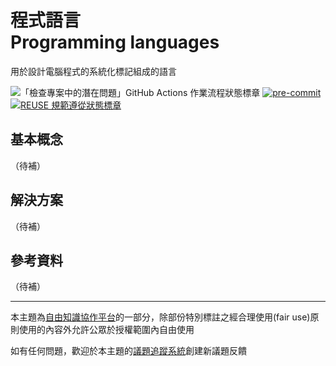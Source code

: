 # 程式語言<br>Programming languages

用於設計電腦程式的系統化標記組成的語言

![「檢查專案中的潛在問題」GitHub Actions 作業流程狀態標章](https://github.com/libre-knowledge/programming-languages/actions/workflows/check-potential-problems.yml/badge.svg "本專案使用 GitHub Actions 自動化檢查專案中的潛在問題") [![pre-commit](https://img.shields.io/badge/pre--commit-enabled-brightgreen?logo=pre-commit&logoColor=white "本專案使用 pre-commit 檢查專案中的潛在問題")](https://github.com/pre-commit/pre-commit) [![REUSE 規範遵從狀態標章](https://api.reuse.software/badge/github.com/libre-knowledge/programming-languages "本專案遵從 REUSE 規範降低軟體授權合規成本")](https://api.reuse.software/info/github.com/libre-knowledge/programming-languages)

## 基本概念

（待補）

## 解決方案

（待補）

## 參考資料

（待補）

---

本主題為[自由知識協作平台](https://libre-knowledge.github.io/)的一部分，除部份特別標註之經合理使用(fair use)原則使用的內容外允許公眾於授權範圍內自由使用

如有任何問題，歡迎於本主題的[議題追蹤系統](https://github.com/libre-knowledge/programming-languages/issues)創建新議題反饋
